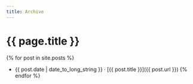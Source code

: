 ```yaml
---
title: Archive
---
```


# {{ page.title }}
{% for post in site.posts %}
- {{ post.date | date_to_long_string }} &middot; [{{ post.title }}]({{ post.url }})
{% endfor %}